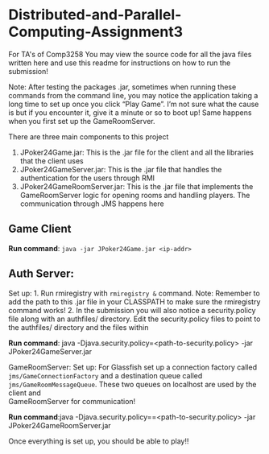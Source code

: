 # Distributed-and-Parallel-Computing-Assignment3

For TA's of Comp3258
You may view the source code for all the java files written here and use this readme for instructions on how to run the submission!

Note: After testing the packages .jar, sometimes when running these commands from the command line, you may notice the application taking a long time to set up once you click “Play Game”. I’m not sure what the cause is but if you encounter it, give it a minute or so to boot up! Same happens when you first set up the GameRoomServer.

There are three main components to this project
1. JPoker24Game.jar: This is the .jar file for the client and all the libraries that the client uses
2. JPoker24GameServer.jar: This is the .jar file that handles the authentication for the users through RMI
3. JPoker24GameRoomServer.jar: This is the .jar file that implements the GameRoomServer logic for opening rooms and handling players. The communication through JMS happens here


## Game Client
  <b>Run command</b>: `java -jar JPoker24Game.jar <ip-addr>`

## Auth Server:
  Set up:
    1. Run rmiregistry with `rmiregistry &` command.
    Note: Remember to add the path to this .jar file in your CLASSPATH to make sure the rmiregistry command works!
    2. In the submission you will also notice a security.policy file along with an authfiles/ directory. Edit the security.policy files to point to the authfiles/ directory and the files within

  <b>Run command</b>: java -Djava.security.policy=<path-to-security.policy> -jar JPoker24GameServer.jar <ip-addr>


GameRoomServer:
  Set up:
  For Glassfish set up a connection factory called `jms/GameConnectionFactory` and a destination queue called `jms/GameRoomMessageQueue`. These two queues on localhost are used by the client and  
  GameRoomServer for communication!

  <b>Run command</b>:java -Djava.security.policy==<path-to-security.policy> -jar JPoker24GameRoomServer.jar

Once everything is set up, you should be able to play!!

